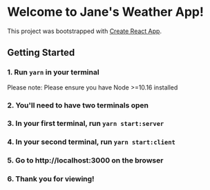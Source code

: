 # Welcome to Jane's Weather App!

This project was bootstrapped with [Create React App](https://github.com/facebook/create-react-app).

## Getting Started

### 1. Run `yarn` in your terminal

Please note: Please ensure you have Node >=10.16 installed

### 2. You'll need to have two terminals open

### 3. In your first terminal, run `yarn start:server`

### 4. In your second terminal, run `yarn start:client`

### 5. Go to http://localhost:3000 on the browser

### 6. Thank you for viewing!
